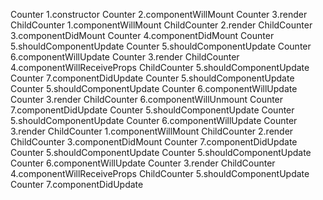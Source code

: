 Counter 1.constructor
Counter 2.componentWillMount
Counter 3.render
ChildCounter 1.componentWillMount
ChildCounter 2.render
ChildCounter 3.componentDidMount
Counter 4.componentDidMount
Counter 5.shouldComponentUpdate
Counter 5.shouldComponentUpdate
Counter 6.componentWillUpdate
Counter 3.render
ChildCounter 4.componentWillReceiveProps
ChildCounter 5.shouldComponentUpdate
Counter 7.componentDidUpdate
Counter 5.shouldComponentUpdate
Counter 5.shouldComponentUpdate
Counter 6.componentWillUpdate
Counter 3.render
ChildCounter 6.componentWillUnmount
Counter 7.componentDidUpdate
Counter 5.shouldComponentUpdate
Counter 5.shouldComponentUpdate
Counter 6.componentWillUpdate
Counter 3.render
ChildCounter 1.componentWillMount
ChildCounter 2.render
ChildCounter 3.componentDidMount
Counter 7.componentDidUpdate
Counter 5.shouldComponentUpdate
Counter 5.shouldComponentUpdate
Counter 6.componentWillUpdate
Counter 3.render
ChildCounter 4.componentWillReceiveProps
ChildCounter 5.shouldComponentUpdate
Counter 7.componentDidUpdate